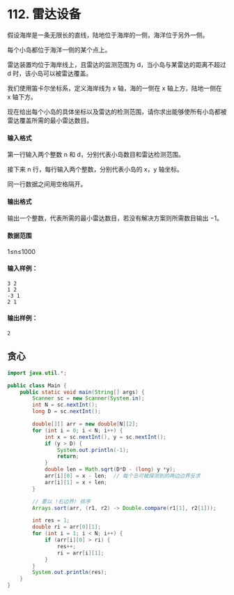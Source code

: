 # 112. 雷达设备

假设海岸是一条无限长的直线，陆地位于海岸的一侧，海洋位于另外一侧。

每个小岛都位于海洋一侧的某个点上。

雷达装置均位于海岸线上，且雷达的监测范围为 d，当小岛与某雷达的距离不超过 d 时，该小岛可以被雷达覆盖。

我们使用笛卡尔坐标系，定义海岸线为 x 轴，海的一侧在 x 轴上方，陆地一侧在 x 轴下方。

现在给出每个小岛的具体坐标以及雷达的检测范围，请你求出能够使所有小岛都被雷达覆盖所需的最小雷达数目。

#### 输入格式

第一行输入两个整数 n 和 d，分别代表小岛数目和雷达检测范围。

接下来 n 行，每行输入两个整数，分别代表小岛的 x，y 轴坐标。

同一行数据之间用空格隔开。

#### 输出格式

输出一个整数，代表所需的最小雷达数目，若没有解决方案则所需数目输出 −1。

#### 数据范围

1≤n≤1000

#### 输入样例：

```
3 2
1 2
-3 1
2 1
```

#### 输出样例：

```
2
```

## 贪心
```java
import java.util.*;

public class Main {
    public static void main(String[] args) {
        Scanner sc = new Scanner(System.in);
        int N = sc.nextInt();
        long D = sc.nextInt();

        double[][] arr = new double[N][2];
        for (int i = 0; i < N; i++) {
            int x = sc.nextInt(), y = sc.nextInt();
            if (y > D) {
                System.out.println(-1);
                return;
            }
            double len = Math.sqrt(D*D - (long) y *y);
            arr[i][0] = x - len;  // 每个岛可被探测到的两边边界反求
            arr[i][1] = x + len;
        }

        // 要以 !右边界! 排序
        Arrays.sort(arr, (r1, r2) -> Double.compare(r1[1], r2[1]));

        int res = 1;
        double ri = arr[0][1];
        for (int i = 1; i < N; i++) {
            if (arr[i][0] > ri) {
                res++;
                ri = arr[i][1];
            }
        }
        System.out.println(res);
    }
}
```